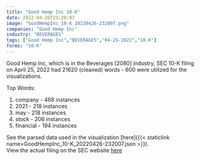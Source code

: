 ```yaml
---
title: "Good Hemp Inc 10-K"
date: 2022-04-26T23:20:07
image: "GoodHempInc_10-K_20220426-232007.png"
companies: "Good Hemp Inc"
industry: "BEVERAGES"
tags: ["Good Hemp Inc","BEVERAGES","04-25-2022","10-K"]
forms: "10-K"
---
```

Good Hemp Inc, which is in the Beverages [2080] industry, SEC 10-K filing on April 25, 2022 had 21620 (cleaned) words - 600 were utilized for the visualizations.

Top Words:
1. company - 468 instances
2. 2021 - 218 instances
3. may - 218 instances
4. stock - 206 instances
5. financial - 194 instances


See the parsed data used in the visualization [here]({{< staticlink name=GoodHempInc_10-K_20220426-232007.json >}}).  
View the actual filing on the SEC website [here](https://www.sec.gov/Archives/edgar/data/1464865/0001477932-22-002592.txt)